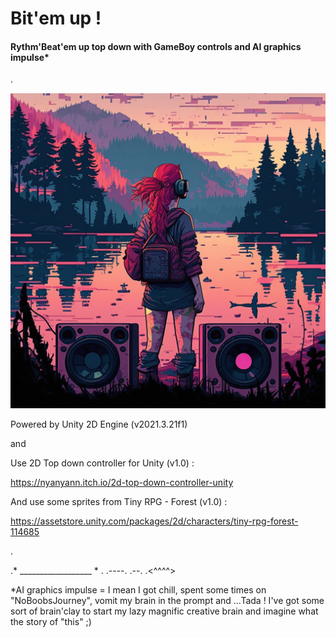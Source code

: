 # Bit'em up !
#### Rythm'Beat'em up top down with GameBoy controls and AI graphics impulse*

.

![alt text](https://github.com/NoRapport/Bit-em-up/blob/main/Title.png)


Powered by Unity 2D Engine (v2021.3.21f1)

and

Use 2D Top down controller for Unity (v1.0) :

https://nyanyann.itch.io/2d-top-down-controller-unity

And use some sprites from Tiny RPG - Forest (v1.0) :

https://assetstore.unity.com/packages/2d/characters/tiny-rpg-forest-114685

.
        
.* __________________ * .        .----.     .--.  .<^^^^>

*AI graphics impulse = I mean I got chill, spent some times on "NoBoobsJourney", vomit my brain in the prompt and ...Tada ! I've got some sort of brain'clay to start my lazy magnific creative brain and imagine what the story of "this" ;)
